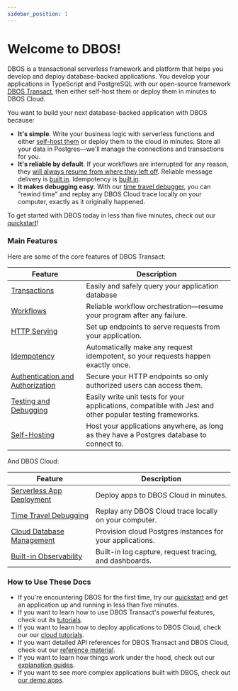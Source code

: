 ```yaml
---
sidebar_position: 1
---
```


# Welcome to DBOS!

DBOS is a transactional serverless framework and platform that helps you develop and deploy database-backed applications.
You develop your applications in TypeScript and PostgreSQL with our open-source framework [DBOS Transact](https://github.com/dbos-inc/dbos-ts), then either self-host them or deploy them in minutes to DBOS Cloud.

You want to build your next database-backed application with DBOS because:

- **It's simple**.  Write your business logic with serverless functions and either [self-host them](./tutorials/self-hosting.md) or deploy them to the cloud in minutes.  Store all your data in Postgres&#8212;we'll manage the connections and transactions for you.
- **It's reliable by default**.  If your workflows are interrupted for any reason, they [will always resume from where they left off](./tutorials/workflow-tutorial#reliability-guarantees).  Reliable message delivery is [built in](./tutorials/workflow-communication-tutorial#reliability-guarantees-1). Idempotency is [built in](./tutorials/idempotency-tutorial).
- **It makes debugging easy**.  With our [time travel debugger](./cloud-tutorials/timetravel-debugging.md), you can "rewind time" and replay any DBOS Cloud trace locally on your computer, exactly as it originally happened.

To get started with DBOS today in less than five minutes, check out our [quickstart](./getting-started/quickstart)!

### Main Features

Here are some of the core features of DBOS Transact:

| Feature                                                                       | Description
| ----------------------------------------------------------------------------- | ------------------------------------------------------------------------------------------------------------------------- |
| [Transactions](./tutorials/transaction-tutorial)                              | Easily and safely query your application database
| [Workflows](./tutorials/workflow-tutorial)                                    | Reliable workflow orchestration&#8212;resume your program after any failure.
| [HTTP Serving](./tutorials/http-serving-tutorial)                             | Set up endpoints to serve requests from your application.
| [Idempotency](./tutorials/idempotency-tutorial)                               | Automatically make any request idempotent, so your requests happen exactly once.
| [Authentication and Authorization](./tutorials/authentication-authorization)  | Secure your HTTP endpoints so only authorized users can access them.
| [Testing and Debugging](./tutorials/testing-tutorial)                         | Easily write unit tests for your applications, compatible with Jest and other popular testing frameworks.
| [Self-Hosting](./tutorials/self-hosting)                                      | Host your applications anywhere, as long as they have a Postgres database to connect to.

And DBOS Cloud:

| Feature                                                                       | Description
| ----------------------------------------------------------------------------- | ------------------------------------------------------------------------------------------------------------------------- |
| [Serverless App Deployment](./cloud-tutorials/application-management.md)      | Deploy apps to DBOS Cloud in minutes.
| [Time Travel Debugging](./cloud-tutorials/timetravel-debugging.md)            | Replay any DBOS Cloud trace locally on your computer.
| [Cloud Database Management](./cloud-tutorials/database-management.md)         | Provision cloud Postgres instances for your applications.
| [Built-in Observability](./cloud-tutorials/monitoring-dashboard.md)           | Built-in log capture, request tracing, and dashboards.


### How to Use These Docs

- If you're encountering DBOS for the first time, try our [quickstart](./getting-started/quickstart) and get an application up and running in less than five minutes.
- If you want to learn how to use DBOS Transact's powerful features, check out its [tutorials](./category/dbos-transact-tutorials).
- If you want to learn how to deploy applications to DBOS Cloud, check our our [cloud tutorials](./category/dbos-cloud-tutorials).
- If you want detailed API references for DBOS Transact and DBOS Cloud, check out our [reference material](./category/reference).
- If you want to learn how things work under the hood, check out our [explanation guides](./category/concepts-and-explanations).
- If you want to see more complex applications built with DBOS, check out [our demo apps](./tutorials/demo-apps).
